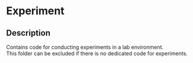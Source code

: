 # Experiment

## Description 

Contains code for conducting experiments in a lab environment. <br>
This folder can be excluded if there is no dedicated code for experiments.
